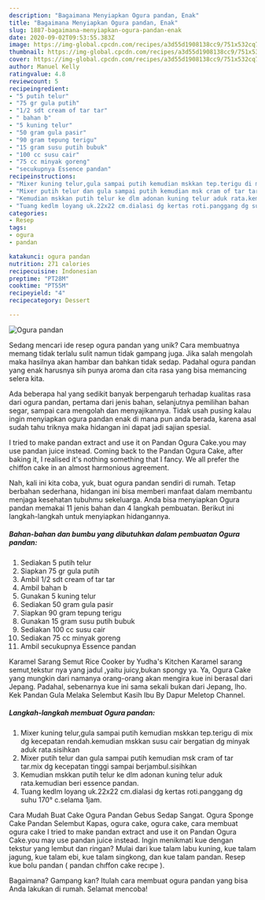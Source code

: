 ```yaml
---
description: "Bagaimana Menyiapkan Ogura pandan, Enak"
title: "Bagaimana Menyiapkan Ogura pandan, Enak"
slug: 1887-bagaimana-menyiapkan-ogura-pandan-enak
date: 2020-09-02T09:53:55.383Z
image: https://img-global.cpcdn.com/recipes/a3d55d1908138cc9/751x532cq70/ogura-pandan-foto-resep-utama.jpg
thumbnail: https://img-global.cpcdn.com/recipes/a3d55d1908138cc9/751x532cq70/ogura-pandan-foto-resep-utama.jpg
cover: https://img-global.cpcdn.com/recipes/a3d55d1908138cc9/751x532cq70/ogura-pandan-foto-resep-utama.jpg
author: Manuel Kelly
ratingvalue: 4.8
reviewcount: 5
recipeingredient:
- "5 putih telur"
- "75 gr gula putih"
- "1/2 sdt cream of tar tar"
- " bahan b"
- "5 kuning telur"
- "50 gram gula pasir"
- "90 gram tepung terigu"
- "15 gram susu putih bubuk"
- "100 cc susu cair"
- "75 cc minyak goreng"
- "secukupnya Essence pandan"
recipeinstructions:
- "Mixer kuning telur,gula sampai putih kemudian mskkan tep.terigu di mix dg kecepatan rendah.kemudian mskkan susu cair bergatian dg minyak aduk rata.sisihkan"
- "Mixer putih telur dan gula sampai putih kemudian msk cram of tar tar.mix dg kecepatan tinggi sampai berjambul.sisihkan"
- "Kemudian mskkan putih telur ke dlm adonan kuning telur aduk rata.kemudian beri essence pandan."
- "Tuang kedlm loyang uk.22x22 cm.dialasi dg kertas roti.panggang dg suhu 170° c.selama 1jam."
categories:
- Resep
tags:
- ogura
- pandan

katakunci: ogura pandan 
nutrition: 271 calories
recipecuisine: Indonesian
preptime: "PT28M"
cooktime: "PT55M"
recipeyield: "4"
recipecategory: Dessert

---
```



![Ogura pandan](https://img-global.cpcdn.com/recipes/a3d55d1908138cc9/751x532cq70/ogura-pandan-foto-resep-utama.jpg)

Sedang mencari ide resep ogura pandan yang unik? Cara membuatnya memang tidak terlalu sulit namun tidak gampang juga. Jika salah mengolah maka hasilnya akan hambar dan bahkan tidak sedap. Padahal ogura pandan yang enak harusnya sih punya aroma dan cita rasa yang bisa memancing selera kita.

Ada beberapa hal yang sedikit banyak berpengaruh terhadap kualitas rasa dari ogura pandan, pertama dari jenis bahan, selanjutnya pemilihan bahan segar, sampai cara mengolah dan menyajikannya. Tidak usah pusing kalau ingin menyiapkan ogura pandan enak di mana pun anda berada, karena asal sudah tahu triknya maka hidangan ini dapat jadi sajian spesial.

I tried to make pandan extract and use it on Pandan Ogura Cake.you may use pandan juice instead. Coming back to the Pandan Ogura Cake, after baking it, I realised it&#39;s nothing something that I fancy. We all prefer the chiffon cake in an almost harmonious agreement.


Nah, kali ini kita coba, yuk, buat ogura pandan sendiri di rumah. Tetap berbahan sederhana, hidangan ini bisa memberi manfaat dalam membantu menjaga kesehatan tubuhmu sekeluarga. Anda bisa menyiapkan Ogura pandan memakai 11 jenis bahan dan 4 langkah pembuatan. Berikut ini langkah-langkah untuk menyiapkan hidangannya.

<!--inarticleads1-->

##### Bahan-bahan dan bumbu yang dibutuhkan dalam pembuatan Ogura pandan:

1. Sediakan 5 putih telur
1. Siapkan 75 gr gula putih
1. Ambil 1/2 sdt cream of tar tar
1. Ambil  bahan b
1. Gunakan 5 kuning telur
1. Sediakan 50 gram gula pasir
1. Siapkan 90 gram tepung terigu
1. Gunakan 15 gram susu putih bubuk
1. Sediakan 100 cc susu cair
1. Sediakan 75 cc minyak goreng
1. Ambil secukupnya Essence pandan


Karamel Sarang Semut Rice Cooker by Yudha&#39;s Kitchen Karamel sarang semut,tekstur nya yang jadul ,yaitu juicy,bukan spongy ya. Ya, Ogura Cake yang mungkin dari namanya orang-orang akan mengira kue ini berasal dari Jepang. Padahal, sebenarnya kue ini sama sekali bukan dari Jepang, lho. Kek Pandan Gula Melaka Selembut Kasih Ibu By Dapur Meletop Channel. 

<!--inarticleads2-->

##### Langkah-langkah membuat Ogura pandan:

1. Mixer kuning telur,gula sampai putih kemudian mskkan tep.terigu di mix dg kecepatan rendah.kemudian mskkan susu cair bergatian dg minyak aduk rata.sisihkan
1. Mixer putih telur dan gula sampai putih kemudian msk cram of tar tar.mix dg kecepatan tinggi sampai berjambul.sisihkan
1. Kemudian mskkan putih telur ke dlm adonan kuning telur aduk rata.kemudian beri essence pandan.
1. Tuang kedlm loyang uk.22x22 cm.dialasi dg kertas roti.panggang dg suhu 170° c.selama 1jam.


Cara Mudah Buat Cake Ogura Pandan Gebus Sedap Sangat. Ogura Sponge Cake Pandan Selembut Kapas, ogura cake, ogura cake, cara membuat ogura cake I tried to make pandan extract and use it on Pandan Ogura Cake.you may use pandan juice instead. Ingin menikmati kue dengan tekstur yang lembut dan ringan? Mulai dari kue talam labu kuning, kue talam jagung, kue talam ebi, kue talam singkong, dan kue talam pandan. Resep kue bolu pandan ( pandan chıffon cake recıpe ). 

Bagaimana? Gampang kan? Itulah cara membuat ogura pandan yang bisa Anda lakukan di rumah. Selamat mencoba!
